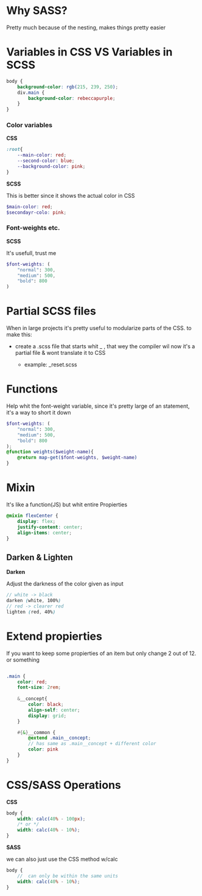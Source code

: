 # Why SASS?
Pretty much because of the nesting, makes things pretty easier

# Variables in CSS VS Variables in SCSS
```scss
body {
    background-color: rgb(215, 239, 250);
    div.main {
        background-color: rebeccapurple;
    }
}
```

### Color variables
**CSS**

```css
:root{
    --main-color: red;
    --second-color: blue;
    --background-color: pink;
}
```
**SCSS**

This is better since it shows  the actual color in CSS

```scss
$main-color: red;
$secondayr-colo: pink;
```

### Font-weights etc.
**SCSS** 

It's usefull, trust me

```scss
$font-weights: (
    "normal": 300,
    "medium": 500,
    "bold": 800
)
```

# Partial SCSS files

When in large projects it's pretty useful to modularize parts of the CSS. to make this:

- create a .scss file that starts whit _ , that wey the compiler wil now it's a partial file & wont translate it to CSS
  
  -  example: _reset.scss

# Functions 

Help whit the font-weight variable, since it's pretty large of an statement, it's a way to short it down

```SCSS
$font-weights: (
    "normal": 300,
    "medium": 500,
    "bold": 800
);
@function weights($weight-name){
    @return map-get($font-weights, $weight-name)
}
```

# Mixin
It's like a function(JS) but whit entire Propierties

```scss
@mixin flexCenter {
    display: flex;
    justify-content: center;
    align-items: center;
}
```

## Darken & Lighten

**Darken**

Adjust the darkness of the color given as input 
```scss
// white -> black
darken (white, 100%)
// red -> clearer red
lighten (red, 40%)
```

# Extend propierties

If you want to keep some propierties of an item but only change 2 out of 12. or something

```SCSS

.main {
    color: red;
    font-size: 2rem;
    
    &__concept{
        color: black;
        align-self: center;
        display: grid;
    }

    #{&}__common {
        @extend .main__concept;
        // has same as .main__concept + different color
        color: pink
    }
}
```

# CSS/SASS Operations
**CSS**
```css
body {
    width: calc(40% - 100px);
    /* or */
    width: calc(40% - 10%);
}
```
**SASS**

we can also just use the CSS method w/calc
```scss
body {
    //  can only be within the same units
    width: calc(40% - 10%);
}
```